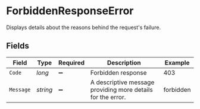 # ForbiddenResponseError

Displays details about the reasons behind the request's failure.


## Fields

| Field                                                       | Type                                                        | Required                                                    | Description                                                 | Example                                                     |
| ----------------------------------------------------------- | ----------------------------------------------------------- | ----------------------------------------------------------- | ----------------------------------------------------------- | ----------------------------------------------------------- |
| `Code`                                                      | *long*                                                      | :heavy_minus_sign:                                          | Forbidden response                                          | 403                                                         |
| `Message`                                                   | *string*                                                    | :heavy_minus_sign:                                          | A descriptive message providing more details for the error. | forbidden                                                   |
